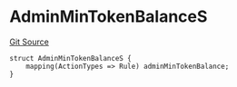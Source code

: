 # AdminMinTokenBalanceS
[Git Source](https://github.com/thrackle-io/tron/blob/cc8b8345c329b2556fa21578401d762291784e46/src/client/token/handler/diamond/RuleStorage.sol)


```solidity
struct AdminMinTokenBalanceS {
    mapping(ActionTypes => Rule) adminMinTokenBalance;
}
```


